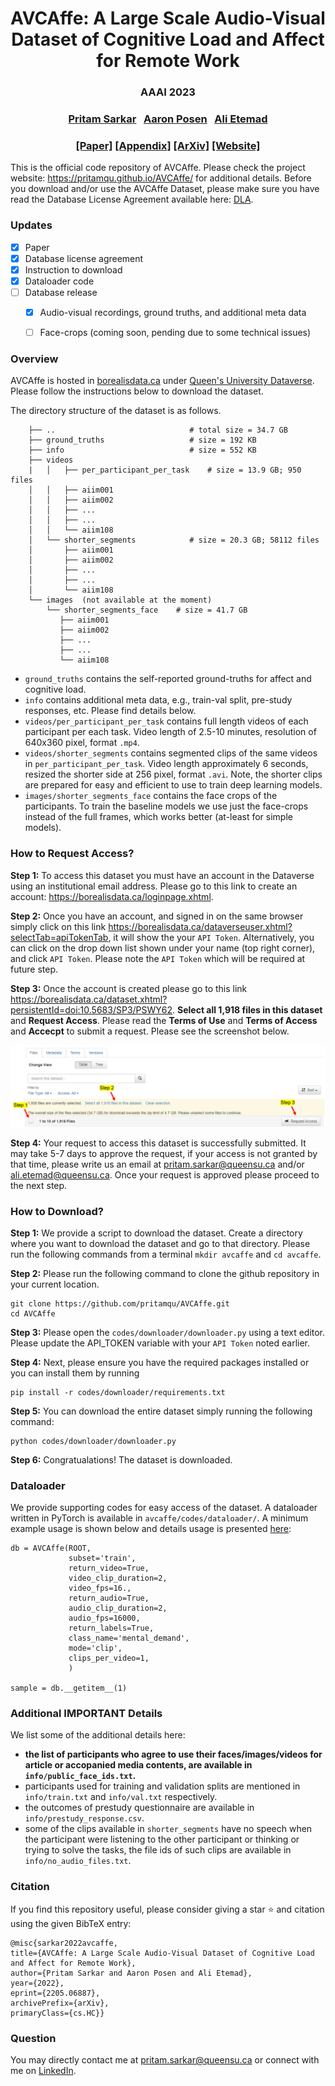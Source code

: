 <h1 align="center"> 
AVCAffe: A Large Scale Audio-Visual Dataset of Cognitive Load and Affect for Remote Work
</h1>

<h3 align="center">
AAAI 2023
</h3>

<h3 align="center">
<a href="https://www.pritamsarkar.com">Pritam Sarkar</a>
&nbsp; <a href="">Aaron Posen</a>
&nbsp; <a href="">Ali Etemad</a>
</h3>

<h3 align="center"> 
<a href="https://arxiv.org/pdf/2205.06887.pdf">[Paper]</a>   <!-- change with aaai link -->
<a href="./docs/assets/files/avcaffe_supp.pdf"> [Appendix]</a> 
<a href="https://arxiv.org/pdf/2205.06887.pdf"> [ArXiv]</a> 
<!-- <a href="https://github.com/pritamqu/AVCAffe"> [Code]</a>   -->
<a href="https://pritamqu.github.io/AVCAffe/"> [Website]</a>
</h3>


This is the official code repository of AVCAffe. Please check the project website: https://pritamqu.github.io/AVCAffe/ for additional details. Before you download and/or use the AVCAffe Dataset, please make sure you have read the Database License Agreement available here: [DLA](https://pritamsarkar.com/AVCAffe/LICENSE.html).

<!-- ### Items available -->
### Updates
- [x] Paper
- [x] Database license agreement
- [x] Instruction to download
- [x] Dataloader code
- [ ] Database release
    - [x] Audio-visual recordings, ground truths, and additional meta data
    - [ ] Face-crops (coming soon, pending due to some technical issues)



### Overview

AVCAffe is hosted in [borealisdata.ca](https://borealisdata.ca/) under [Queen's University Dataverse](https://borealisdata.ca/dataverse/queens). Please follow the instructions below to download the dataset.

The directory structure of the dataset is as follows. 

```    
    ├── ..                              # total size = 34.7 GB
    ├── ground_truths                   # size = 192 KB
    ├── info                            # size = 552 KB
    ├── videos                          
    |   │   ├── per_participant_per_task    # size = 13.9 GB; 950 files
    │   │   ├── aiim001
    │   │   ├── aiim002
    │   │   ├── ...
    │   │   ├── ...
    │   │   └── aiim108
    │   └── shorter_segments            # size = 20.3 GB; 58112 files
    │       ├── aiim001 
    │       ├── aiim002
    │       ├── ...
    │       ├── ...
    │       └── aiim108
    └── images  (not available at the moment)                       
        └── shorter_segments_face    # size = 41.7 GB
           ├── aiim001
           ├── aiim002
           ├── ...
           ├── ...
           └── aiim108

```

- `ground_truths` contains the self-reported ground-truths for affect and cognitive load.
- `info` contains additional meta data, e.g., train-val split, pre-study responses, etc. Please find details below. 
- `videos/per_participant_per_task` contains full length videos of each participant per each task. Video length of 2.5-10 minutes, resolution of 640x360 pixel, format `.mp4`.  
- `videos/shorter_segments` contains segmented clips of the same videos in `per_participant_per_task`. Video length approximately 6 seconds, resized the shorter side at 256 pixel, format `.avi`. Note, the shorter clips are prepared for easy and efficient to use to train deep learning models. 
- `images/shorter_segments_face` contains the face crops of the participants. To train the baseline models we use just the face-crops instead of the full frames, which works better (at-least for simple models).

### How to Request Access?


**Step 1:**
To access this dataset you must have an account in the Dataverse using an institutional email address. 
Please go to this link to create an account: https://borealisdata.ca/loginpage.xhtml. 

**Step 2:**
Once you have an account, and signed in on the same browser simply click on this link https://borealisdata.ca/dataverseuser.xhtml?selectTab=apiTokenTab, it will show the your `API Token`. Alternatively, you can click on the drop down list shown under your name (top right corner), and click `API Token`. Please note the `API Token` which will be required at future step.

**Step 3:** 
Once the account is created please go to this link https://borealisdata.ca/dataset.xhtml?persistentId=doi:10.5683/SP3/PSWY62. **Select all 1,918 files in this dataset** and **Request Access**. Please read the **Terms of Use** and **Terms of Access** and **Accecpt** to submit a request. Please see the screenshot below.

![step 3](./docs/assets/images/request_access.png)

**Step 4:**
Your request to access this dataset is successfully submitted. It may take 5-7 days to approve the request, if your access is not granted by that time, please write us an email at pritam.sarkar@queensu.ca and/or ali.etemad@queensu.ca. Once your request is approved please proceed to the next step.

### How to Download?

**Step 1:** 
We provide a script to download the dataset. Create a directory where you want to download the dataset and go to that directory. Please run the following commands from a terminal `mkdir avcaffe` and `cd avcaffe`.

**Step 2:**
Please run the following command to clone the github repository in your current location.
```
git clone https://github.com/pritamqu/AVCAffe.git
cd AVCAffe
```

**Step 3:** 
Please open the `codes/downloader/downloader.py` using a text editor. Please update the API_TOKEN variable with your `API Token` noted earlier.

**Step 4:** 
Next, please ensure you have the required packages installed or you can install them by running
```
pip install -r codes/downloader/requirements.txt
```

**Step 5:** 
You can download the entire dataset simply running the following command:
```
python codes/downloader/downloader.py
```

**Step 6:**
Congratualations! The dataset is downloaded.


### Dataloader

We provide supporting codes for easy access of the dataset.  A dataloader written in PyTorch is available in `avcaffe/codes/dataloader/`. A minimum example usage is shown below and details usage is presented [here](./codes/dataloader/README.MD):

```
db = AVCAffe(ROOT,
             subset='train',
             return_video=True,
             video_clip_duration=2,
             video_fps=16.,
             return_audio=True,
             audio_clip_duration=2,
             audio_fps=16000,
             return_labels=True,
             class_name='mental_demand',
             mode='clip',
             clips_per_video=1,
             )

sample = db.__getitem__(1)

```

### Additional IMPORTANT Details

We list some of the additional details here:
- **the list of participants who agree to use their faces/images/videos for article or accopanied media contents, are available in `info/public_face_ids.txt`.**
- participants used for training and validation splits are mentioned in `info/train.txt` and `info/val.txt` respectively.
- the outcomes of prestudy questionnaire are available in `info/prestudy_response.csv`.
- some of the clips available in `shorter_segments` have no speech when the participant were listening to the other participant or thinking or trying to solve the tasks, the file ids of such clips are available in `info/no_audio_files.txt`.


### Citation
If you find this repository useful, please consider giving a star :star: and citation using the given BibTeX entry:
```
@misc{sarkar2022avcaffe,
title={AVCAffe: A Large Scale Audio-Visual Dataset of Cognitive Load and Affect for Remote Work},
author={Pritam Sarkar and Aaron Posen and Ali Etemad},
year={2022},
eprint={2205.06887},
archivePrefix={arXiv},
primaryClass={cs.HC}} 
```

### Question
You may directly contact me at <pritam.sarkar@queensu.ca> or connect with me on [LinkedIn](https://www.linkedin.com/in/sarkarpritam/).



